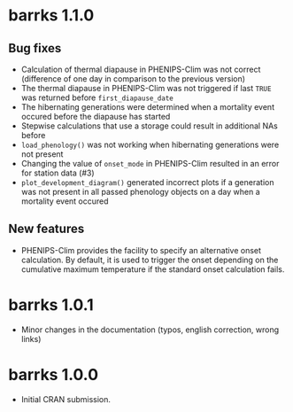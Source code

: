 
# barrks 1.1.0

## Bug fixes

* Calculation of thermal diapause in PHENIPS-Clim was not correct (difference of
  one day in comparison to the previous version)
* The thermal diapause in PHENIPS-Clim was not triggered if last `TRUE` was
  returned before `first_diapause_date`
* The hibernating generations were determined when a mortality event occured
  before the diapause has started
* Stepwise calculations that use a storage could result in additional NAs before
* `load_phenology()` was not working when hibernating generations were not
  present
* Changing the value of `onset_mode` in PHENIPS-Clim resulted in an error for
  station data (#3)
* `plot_development_diagram()` generated incorrect plots if a generation was not
  present in all passed phenology objects on a day when a mortality event
  occured

## New features

* PHENIPS-Clim provides the facility to specify an alternative onset calculation.
  By default, it is used to trigger the onset depending on the cumulative
  maximum temperature if the standard onset calculation fails.


# barrks 1.0.1

* Minor changes in the documentation (typos, english correction, wrong links)


# barrks 1.0.0

* Initial CRAN submission.
